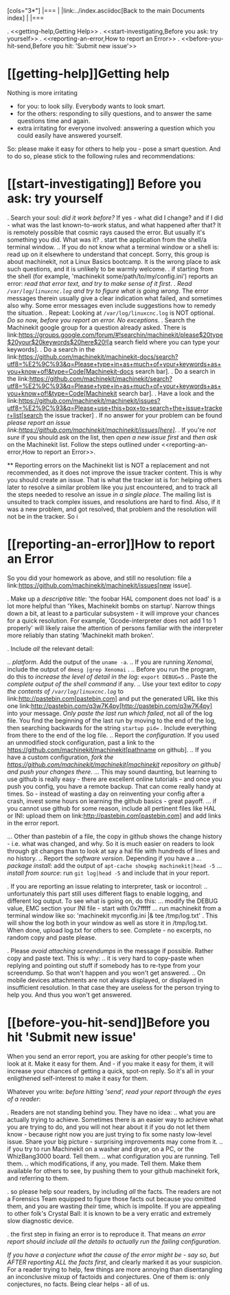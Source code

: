 [cols="3*"]
|===
|
|link:../index.asciidoc[Back to the main Documents index]
|
|===

. <<getting-help,Getting Help>>
. <<start-investigating,Before you ask: try yourself>>
. <<reporting-an-error,How to report an Error>>
. <<before-you-hit-send,Before you hit: 'Submit new issue'>>

[[getting-help]]Getting help
============================

Nothing is more irritating

- for you: to look silly. Everybody wants to look smart.
- for the others: responding to silly questions, and to answer the same questions time and again.
- extra irritating for everyone involved: answering a question which you could easily have answered yourself.

So: please make it easy for others to help you - pose a smart question.
And to do so, please stick to the following rules and recommendations:

[[start-investigating]] Before you ask: try yourself
====================================================

. Search your soul: *did it work before?* If yes - what did I change? and if I did - what was the last known-to-work status, and what happened after that? It is remotely possible that cosmic rays caused the error. But usually it's something you did. What was it?
. start the application from the shell/a terminal window.
.. If you do not know what a terminal window or a shell is: read up on it elsewhere to understand that concept. Sorry, this group is about machinekit, not a Linux Basics bootcamp. It is the wrong place to ask such questions, and it is unlikely to be warmly welcome.
. if starting from the shell (for example, 'machinekit some/path/to/my/config.ini') reports an error: *read that error text, and try to make sense of it first*.
. *Read `/var/log/linuxcnc.log` and try to figure what is going wrong*. The error messages therein usually give a clear indication what failed, and sometimes also why. Some error messages even include suggestions how to remedy the situation.
. Repeat: Looking at `/var/log/linuxcnc.log` is NOT optional. *Do so now, before you report an error. No exceptions*.
. Search the Machinekit google group for a question already asked.
   There is link:https://groups.google.com/forum/#!searchin/machinekit/please$20type$20your$20keywords$20here$20![a
   search field where you can type your keywords].
. Do a search in the link:https://github.com/machinekit/machinekit-docs/search?utf8=%E2%9C%93&q=Please+type+in+as+much+of+your+keywords+as+you+know+of!&type=Code[Machinekit-docs search bar].
. Do a search in the link:https://github.com/machinekit/machinekit/search?utf8=%E2%9C%93&q=Please+type+in+as+much+of+your+keywords+as+you+know+of!&type=Code[Machinekit search bar].
. Have a look and the link:https://github.com/machinekit/machinekit/issues?utf8=%E2%9C%93&q=Please+use+this+box+to+search+the+issue+tracker+list[search the issue tracker]
. If no answer for your problem can be found *please report an issue  link:https://github.com/machinekit/machinekit/issues[here]*.
. If you're *not sure* if you should ask on the list, then *open a new issue first* and *then ask* on the Machinekit list. Follow the steps outlined under <<reporting-an-error,How to report an Error>>.

** Reporting errors on the Machinekit list is NOT a replacement and not recommended, as it does not
improve the issue tracker content. This is why you should create an issue. That is what the tracker ist is for: helping others later to resolve a similar problem like you just encountered, and to track all the steps needed to resolve an issue *in a single place*. The mailing list is unsuited to track complex issues, and resolutions are hard to find. Also, if it was a new problem, and got resolved, that problem and the resolution will not be in the tracker. So i

[[reporting-an-error]]How to report an Error
============================================

So you did your homework as above, and still no resolution: file a  link:https://github.com/machinekit/machinekit/issues[new issue].

. Make up a *descriptive title*: 'the foobar HAL component does not load' is a lot more helpful than 'Yikes, Machinekit bombs on startup'. Narrow things down a bit, at least to a particular subsystem - it will improve your chances for a quick resolution. For example, 'Gcode-interpreter does not add 1 to 1 properly' will likely raise the attention of persons familiar with the interpreter more reliably than stating 'Machinekit math broken'.

. Include *all* the relevant detail:

.. *platform*. Add the output of the `uname -a`.
.. If you are running *Xenomai*, include the output of `dmesg |grep Xenomai` .
.. Before you run the program, do this to *increase the level of detail in the log*: `export DEBUG=5` 
.. Paste the *complete output of the shell command* if any.
..  Use your text editor to *copy the contents of `/var/log/linuxcnc.log`* to
  link:http://pastebin.com[pastebin.com] and put the generated URL like this
  one link:http://pastebin.com/q3w7K4py[http://pastebin.com/q3w7K4py] into
  your message. *Only paste the last run which failed*, not all of the log file. You find the beginning of the last run by moving to the end of the log, then searching backwards for the string `startup pid=` . Include everything from there to the end of the log file.
.. Report the *configuration*. If you used an unmodified stock configuration, past a link to the https://github.com/machinekit/machinekit[pathname on github]. 
.. If you have a custom configuration, *fork the https://github.com/machinekit/machinekit[machinekit repository on github] and push your changes there*.
... This may sound daunting, but learning to use github is really easy - there are excellent online tutorials - and once you push you config, you have a remote backup. That can come really handy at times. So - instead of wasting a day on reinventing your config after a crash, invest some hours on learning the github basics - great payoff.
... if you cannot use github for some reason, include all pertinent files like HAL or INI: upload them on link:http://pastebin.com[pastebin.com] and add links in the error report.

... Other than pastebin of a file, the copy in github shows the change history - i.e. what was changed, and why. So it is much easier on readers to look through git changes than to look at say a hal file with hundreds of lines and no history.
.. Report the *software version*. Depending if you have a
... *package install*: add the output of `apt-cache showpkg machinekit|head -5`
... *install from source*: run `git log|head -5` and include that in your report.

. If you are reporting an issue relating to interpreter, task or iocontrol:
.. unfortunately this part still uses different flags to enable logging, and different log output. To see what is going on, do this:
... modify the DEBUG value, EMC section your INI file - start with 0x7fffff
... run machinekit from a terminal window like so: 'machinekit myconfig.ini |& tee /tmp/log.txt' . This will show the log both in your window as well as store it in /tmp/log.txt. When done, upload log.txt for others to see. Complete - no excerpts, no random copy and paste please.

. Please *avoid attaching screendumps* in the message if possible. Rather copy and paste text. This is why:
.. it is very hard to copy-paste when replying and pointing out
   stuff if somebody has to re-type from your screendump. So that won't
   happen and you won't get answered.
.. On mobile devices attachments are not always displayed, or displayed in insufficient resolution. In that case they are useless for the person trying
   to help you. And thus you won't get answered.


[[before-you-hit-send]]Before you hit 'Submit new issue'
========================================================

When you send an error report, you are asking for other people's time to look at it. Make it easy for them. And - if you make it easy for them, it will increase your chances of getting a quick, spot-on reply. So it's all in your enligthened self-interest to make it easy for them.

Whatever you write: *before hitting 'send', read your report through the eyes of a reader*:

. Readers are not standing behind you. They have no idea:
.. what you are actually trying to achieve. Sometimes there is an easier way to achieve what you are trying to do, and you will not hear about it if you do not let them know - because right now you are just trying to fix some nasty low-level issue. Share your big picture - surprising improvements may come from it.
.. if you try to run Machinekit on a washer and dryer, on a PC, or the WhizBang3000 board. Tell them.
.. what configuration you are running. Tell them.
.. which modifications, if any, you made. Tell them. Make them available for others to see, by pushing them to your github machinekit fork, and referring to them.

. so please help sour readers, by including *all* the facts. The readers are not a Forensics Team equipped to figure those facts out because you omitted them, and you are wasting *their* time, which is impolite. If you are appealing to other folk's Crystal Ball: it is known to be a very erratic and extremely slow diagnostic device.

. the first step in fixing an error is to reproduce it. That means *an error report should include all the details to actually run the failing configuration*.

*If you have a conjecture what the cause of the error might be - say so, but AFTER reporting ALL the facts first*, and clearly marked it as your suspicion. For a reader trying to help, few things are more annoying than disentangling an inconclusive mixup of factoids and conjectures. One of them is: only conjectures, no facts.  Being clear helps - all of us.

